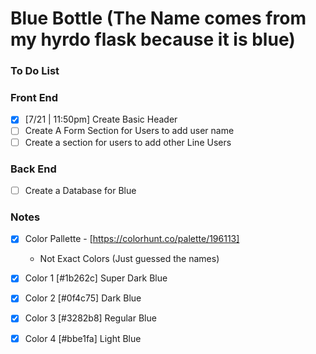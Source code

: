 # Blue Bottle (The Name comes from my hyrdo flask because it is blue)

### To Do List

### Front End
- [x] [7/21 | 11:50pm] Create Basic Header 
- [ ] Create A Form Section for Users to add user name
- [ ] Create a section for users to add other Line Users

### Back End
- [ ] Create a Database for Blue 


### Notes
- [x] Color Pallette - [https://colorhunt.co/palette/196113]
    - Not Exact Colors (Just guessed the names)
- [x] Color 1 [#1b262c] Super Dark Blue
- [x] Color 2 [#0f4c75] Dark Blue
- [x] Color 3 [#3282b8] Regular Blue
- [x] Color 4 [#bbe1fa] Light Blue

